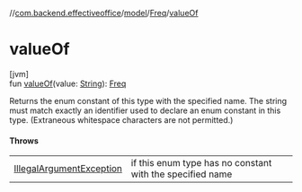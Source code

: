 //[com.backend.effectiveoffice](IdeaProjects/labs-office-elevator/effectiveOfficeBackend/documentation/gfm/index.md)/[model](IdeaProjects/labs-office-elevator/effectiveOfficeBackend/documentation/gfm/com.backend.effectiveoffice/model/index.md)/[Freq](IdeaProjects/labs-office-elevator/effectiveOfficeBackend/documentation/gfm/com.backend.effectiveoffice/model/-freq/index.md)/[valueOf](IdeaProjects/labs-office-elevator/effectiveOfficeBackend/documentation/gfm/com.backend.effectiveoffice/model/-freq/value-of.md)

# valueOf

[jvm]\
fun [valueOf](IdeaProjects/labs-office-elevator/effectiveOfficeBackend/documentation/gfm/com.backend.effectiveoffice/model/-freq/value-of.md)(value: [String](https://kotlinlang.org/api/latest/jvm/stdlib/kotlin/-string/index.html)): [Freq](IdeaProjects/labs-office-elevator/effectiveOfficeBackend/documentation/gfm/com.backend.effectiveoffice/model/-freq/index.md)

Returns the enum constant of this type with the specified name. The string must match exactly an identifier used to declare an enum constant in this type. (Extraneous whitespace characters are not permitted.)

#### Throws

| | |
|---|---|
| [IllegalArgumentException](https://kotlinlang.org/api/latest/jvm/stdlib/kotlin/-illegal-argument-exception/index.html) | if this enum type has no constant with the specified name |
